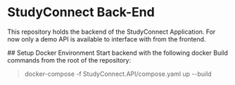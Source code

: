 # StudyConnect Back-End
This repository holds the backend of the StudyConnect Application.
For now only a demo API is available to interface with from the frontend.

## Setup Docker Environment
Start backend with the following docker Build commands from the root of the repository:
> docker-compose -f StudyConnect.API/compose.yaml up --build


